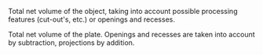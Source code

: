 Total net volume of the object, taking into account possible processing features (cut-out's, etc.) or openings and recesses.


<!-- comment -->


Total net volume of the plate. Openings and recesses are taken into account by subtraction, projections by addition.


